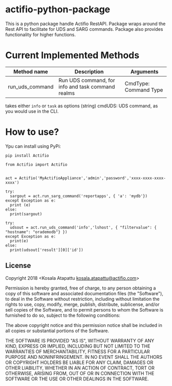 # actifio-python-package

This is a python package handle Actifio RestAPI. Package wraps around the Rest API to facilitate for UDS and SARG commands. Package also provides functionality for higher functions.

# Current Implemented Methods

| Method name | Description | Arguments 
|---|---|---
| run_uds_command | Run UDS command, for info and task command realms | CmdType: Command Type
takes either ```info``` or ```task``` as options (string)
cmdUDS: UDS command, as you would use in the CLI.


# How to use?

Ypu can install using PyPi:

```
pip install Actifio
```


```
from Actifio import Actifio


act = Actifio('MyActifioAppliance','admin','password','xxxx-xxxx-xxxx-xxxx')

try:
  sargout = act.run_sarg_command('reportapps', { 'a': 'mydb'})
except Exception as e:
  print (e)
else:
  print(sargout) 

try: 
  udsout = act.run_uds_command('info','lshost', { "filtervalue": { "hostname": "orademodb"} })
except Exception as e:
  print(e)
else:
  print(udsout['result'][0]['id'])
```

License
-------

Copyright 2018 <Kosala Atapattu kosala.atapattu@actifio.com>

Permission is hereby granted, free of charge, to any person obtaining a copy of this software and associated documentation files (the "Software"), to deal in the Software without restriction, including without limitation the rights to use, copy, modify, merge, publish, distribute, sublicense, and/or sell copies of the Software, and to permit persons to whom the Software is furnished to do so, subject to the following conditions:

The above copyright notice and this permission notice shall be included in all copies or substantial portions of the Software.

THE SOFTWARE IS PROVIDED "AS IS", WITHOUT WARRANTY OF ANY KIND, EXPRESS OR IMPLIED, INCLUDING BUT NOT LIMITED TO THE WARRANTIES OF MERCHANTABILITY, FITNESS FOR A PARTICULAR PURPOSE AND NONINFRINGEMENT. IN NO EVENT SHALL THE AUTHORS OR COPYRIGHT HOLDERS BE LIABLE FOR ANY CLAIM, DAMAGES OR OTHER LIABILITY, WHETHER IN AN ACTION OF CONTRACT, TORT OR OTHERWISE, ARISING FROM, OUT OF OR IN CONNECTION WITH THE SOFTWARE OR THE USE OR OTHER DEALINGS IN THE SOFTWARE.
